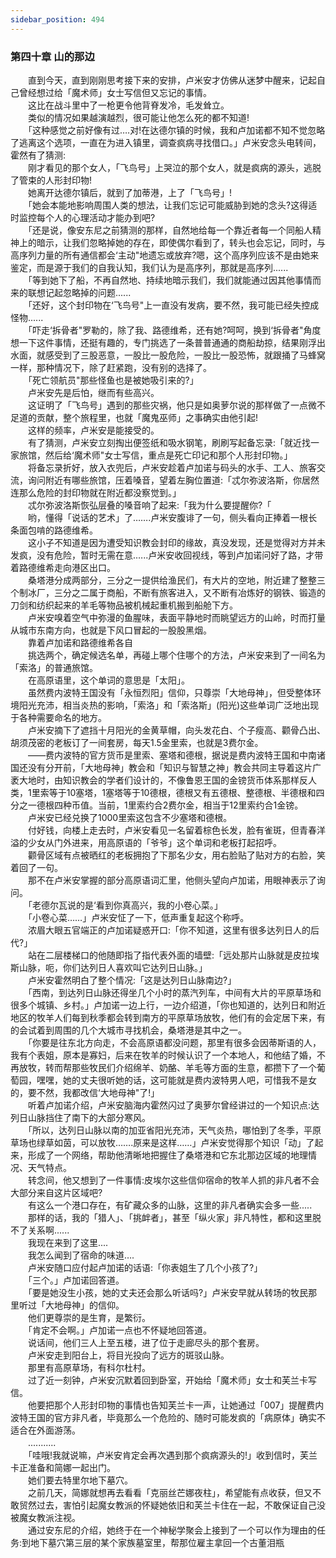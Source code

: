 ```yaml
---
sidebar_position: 494
---
```

### 第四十章 山的那边  


　　直到今天，直到刚刚思考接下来的安排，卢米安才仿佛从迷梦中醒来，记起自己曾经想过给「魔术师」女士写信但又忘记的事情。  
　　这比在战斗里中了一枪更令他背脊发冷，毛发耸立。  
　　类似的情况如果越演越烈，很可能让他怎么死的都不知道!  
　　「这种感觉之前好像有过….对!在达德尔镇的时候，我和卢加诺都不知不觉忽略了逃离这个选项，一直在为进入镇里，调查疯病寻找借口。」卢米安念头电转间，霍然有了猜测:  
　　刚才看见的那个女人，「飞鸟号」上哭泣的那个女人，就是疯病的源头，逃脱了管束的人形封印物!  
　　她离开达德尔镇后，就到了加蒂港，上了「飞鸟号」!  
　　「她会本能地影响周围人类的想法，让我们忘记可能威胁到她的念头?这得适时监控每个人的心理活动才能办到吧?  
　　「还是说，像安东尼之前猜测的那样，自然地给每一个靠近者每一个同船人精神上的暗示，让我们忽略掉她的存在，即使偶尔看到了，转头也会忘记，同时，与高序列力量的所有通信都会‘主动"地遗忘或放弃?嗯，这个高序列应该不是由她来鉴定，而是源于我们的自我认知，我们认为是高序列，那就是高序列......  
　　「等到她下了船，不再自然地、持续地暗示我们，我们就能通过因其他事情而来的联想记起忽略掉的问题......  
　　「还好，这个封印物在‘飞鸟号"上一直没有发病，要不然，我可能已经失控成怪物......  
　　「吓走‘拆骨者"罗勒的，除了我、路德维希，还有她?呵呵，换到‘拆骨者"角度想一下这件事情，还挺有趣的，专门挑选了一条普普通通的商船劫掠，结果刚浮出水面，就感受到了三股恶意，一股比一股危险，一股比一股恐怖，就跟捅了马蜂窝一样，那种情况下，除了赶紧跑，没有别的选择了。  
　　「死亡领航员"那些怪鱼也是被她吸引来的?」  
　　卢米安先是后怕，继而有些高兴。  
　　这证明了「飞鸟号」遇到的那些灾祸，他只是如奥萝尔说的那样做了一点微不足道的贡献，整个旅程里，也就「魔鬼巫师」之事确实由他引起!  
　　这样的频率，卢米安是能接受的。  
　　有了猜测，卢米安立刻掏出便签纸和吸水钢笔，刷刷写起备忘录:「就近找一家旅馆，然后给‘魔术师"女士写信，重点是死亡印记和那个人形封印物。」  
　　将备忘录折好，放入衣兜后，卢米安趁着卢加诺与码头的水手、工人、旅客交流，询问附近有哪些旅馆，压着嗓音，望着左胸位置道:「忒尔弥波洛斯，你居然连那么危险的封印物就在附近都没察觉到。」  
　　忒尔弥波洛斯恢弘层叠的嗓音响了起来:「我为什么要提醒你?「  
　　哟，懂得「说话的艺术」了…….卢米安腹诽了一句，侧头看向正捧着一根长条面包啃的路德维希。  
　　这小子不知道是因为遭受知识教会封印的缘故，真没发现，还是觉得对方并未发疯，没有危险，暂时无需在意.…..卢米安收回视线，等到卢加诺问好了路，才带着路德维希走向港区出口。  
　　桑塔港分成两部分，三分之一提供给渔民们，有大片的空地，附近建了整整三个制冰厂，三分之二属于商船，不断有旅客进入，又不断有冶炼好的钢铁、锻造的刀剑和纺织起来的羊毛等物品被机械起重机搬到船舱下方。  
　　卢米安嗅着空气中弥漫的鱼腥味，表面平静地时而眺望远方的山岭，时而打量从城市东南方向，也就是下风口冒起的一股股黑烟。  
　　靠着卢加诺和路德维希各自  
　　挑选两个，确定候选名单，再碰上哪个住哪个的方法，卢米安来到了一间名为「索洛」的普通旅馆。  
　　在高原语里，这个单词的意思是「太阳」。  
　　虽然费内波特王国没有「永恒烈阳」信仰，只尊崇「大地母神」，但受整体环境阳光充沛，相当炎热的影响，「索洛」和「索洛斯」(阳光)这些单词广泛地出现于各种需要命名的地方。  
　　卢米安摘下了遮挡十月阳光的金黄草帽，向头发花白、个子瘦高、颧骨凸出、胡须茂密的老板订了一间套房，每天1.5金里索，也就是3费尔金。  
　　——费内波特的官方货币是里索、塞塔和德根，据说是费内波特王国和中南诸国还没有分开前，「大地母神」教会和「知识与智慧之神」教会共同主导着这片广袤大地时，由知识教会的学者们设计的，不像鲁恩王国的金镑货币体系那样反人类，1里索等于10塞塔，1塞塔等于10德根，德根又有五德根、整德根、半德根和四分之一德根四种币值。当前，1里索约合2费尔金，相当于12里索约合1金镑。  
　　卢米安已经兑换了1000里索这包含不少塞塔和德根。  
　　付好钱，向楼上走去时，卢米安看见一名留着棕色长发，脸有雀斑，但青春洋溢的少女从门外进来，用高原语的「爷爷」这个单词和老板打起招呼。  
　　颧骨区域有点被晒红的老板拥抱了下那名少女，用右脸贴了贴对方的右脸，笑着回了一句。  
　　那不在卢米安掌握的部分高原语词汇里，他侧头望向卢加诺，用眼神表示了询问。  
　　「老德尔瓦说的是‘看到你真高兴，我的小卷心菜。」  
　　「小卷心菜……」卢米安怔了一下，低声重复起这个称呼。  
　　浓眉大眼五官端正的卢加诺疑惑开口:「你不知道，这里有很多达列日人的后代?」  
　　站在二层楼梯口的他随即指了指代表外面的墙壁:「远处那片山脉就是皮拉埃斯山脉，呃，你们达列日人喜欢叫它达列日山脉。」  
　　卢米安霍然明白了整个情况:「这是达列日山脉南边?」  
　　「西南，到达列日山脉还得坐几个小时的蒸汽列车，中间有大片的平原草场和很多个城镇、乡村。」卢加诺一边上行，一边介绍道，「你也知道的，达列日和附近地区的牧羊人们每到秋季都会转到南方的平原草场放牧，他们有的会定居下来，有的会试着到周围的几个大城市寻找机会，桑塔港是其中之一。  
　　「你要是往东北方向走，不会高原语都没问题，那里有很多会因蒂斯语的人，我有个表姐，原本是寡妇，后来在牧羊的时候认识了一个本地人，和他结了婚，不再放牧，转而帮那些牧民们介绍绵羊、奶酪、羊毛等方面的生意，都攒下了一个葡萄园，嘿嘿，她的丈夫很听她的话，这可能就是费内波特男人吧，可惜我不是女的，要不然，我都改信‘大地母神"了!」  
　　听着卢加诺介绍，卢米安脑海内霍然闪过了奥萝尔曾经讲过的一个知识点:达列日山脉挡住了南下的大部分寒风。  
　　「所以，达列日山脉以南的加亚省阳光充沛，天气炎热，哪怕到了冬季，平原草场也绿草如茵，可以放牧…….原来是这样……」卢米安觉得那个知识「动」了起来，形成了一个网络，帮助他清晰地把握住了桑塔港和它东北那边区域的地理情况、天气特点。  
　　转念间，他又想到了一件事情:皮埃尔这些信仰宿命的牧羊人抓的非凡者不会大部分来自这片区域吧?  
　　有这么一个港口存在，有矿藏众多的山脉，这里的非凡者确实会多一些.....  
　　那样的话，我的「猎人」、「挑衅者」，甚至「纵火家」非凡特性，都和这里脱不了关系啊......  
　　我现在来到了这里....  
　　我怎么闻到了宿命的味道….  
　　卢米安随口应付起卢加诺的话语:「你表姐生了几个小孩了?」  
　　「三个。」卢加诺回答道。  
　　「要是她没生小孩，她的丈夫还会那么听话吗?」卢米安早就从转场的牧民那里听过「大地母神」的信仰。  
　　他们更尊崇的是生育，是繁衍。  
　　「肯定不会啊。」卢加诺一点也不怀疑地回答道。  
　　说话间，他们三人上至五楼，进了位于走廊尽头的那个套房。  
　　卢米安走到阳台上，将目光投向了远方的斑驳山脉。  
　　那里有高原草场，有科尔杜村。  
　　过了近一刻钟，卢米安沉默着回到卧室，开始给「魔术师」女士和芙兰卡写信。  
　　他要把那个人形封印物的事情也告知芙兰卡一声，让她通过「007」提醒费内波特王国的官方非凡者，毕竟那么一个危险的、随时可能发疯的「病原体」确实不适合在外面游荡。  
　　...........  
　　「哇哦!我就说嘛，卢米安肯定会再次遇到那个疯病源头的!」收到信时，芙兰卡正准备和简娜一起出门。  
　　她们要去特里尔地下墓穴。  
　　之前几天，简娜就想再去看看「克丽丝芒娜夜柱」，希望能有点收获，但又不敢贸然过去，害怕引起魔女教派的怀疑她依旧和芙兰卡住在一起，不敢保证自己没被魔女教派注视。  
　　通过安东尼的介绍，她终于在一个神秘学聚会上接到了一个可以作为理由的任务:到地下墓穴第三层的某个家族墓室里，帮那位雇主拿回一个古董泪瓶  
